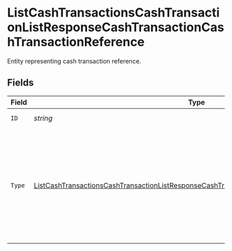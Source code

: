 # ListCashTransactionsCashTransactionListResponseCashTransactionCashTransactionReference

Entity representing cash transaction reference.


## Fields

| Field                                                                                                                                                                                                                                                                                                                     | Type                                                                                                                                                                                                                                                                                                                      | Required                                                                                                                                                                                                                                                                                                                  | Description                                                                                                                                                                                                                                                                                                               |
| ------------------------------------------------------------------------------------------------------------------------------------------------------------------------------------------------------------------------------------------------------------------------------------------------------------------------- | ------------------------------------------------------------------------------------------------------------------------------------------------------------------------------------------------------------------------------------------------------------------------------------------------------------------------- | ------------------------------------------------------------------------------------------------------------------------------------------------------------------------------------------------------------------------------------------------------------------------------------------------------------------------- | ------------------------------------------------------------------------------------------------------------------------------------------------------------------------------------------------------------------------------------------------------------------------------------------------------------------------- |
| `ID`                                                                                                                                                                                                                                                                                                                      | *string*                                                                                                                                                                                                                                                                                                                  | :heavy_check_mark:                                                                                                                                                                                                                                                                                                        | Unique identifier for a resource of given type.                                                                                                                                                                                                                                                                           |
| `Type`                                                                                                                                                                                                                                                                                                                    | [ListCashTransactionsCashTransactionListResponseCashTransactionCashTransactionReferenceType](../../models/operations/listcashtransactionscashtransactionlistresponsecashtransactioncashtransactionreferencetype.md)                                                                                                       | :heavy_check_mark:                                                                                                                                                                                                                                                                                                        | Type of the reference.<br/>* ORDER - Order<br/>* ORDER_EXECUTION - Order execution<br/>* WITHDRAWAL - Cash withdrawal<br/>* DIRECT_DEBIT - Direct debit funding request<br/>* CORPORATE_ACTION - Corporate action<br/>* CORPORATE_ACTION_TRANSACTION_ID - Corporate action transaction ID<br/>* TOPUP - Cash top up<br/>* FEE_COLLECTION - Fee collection |